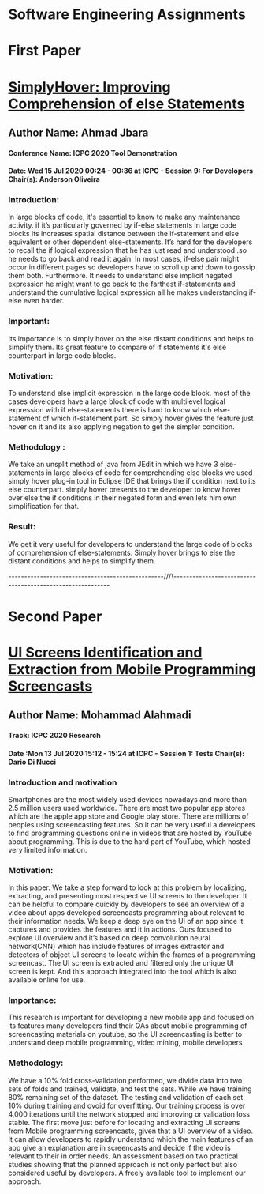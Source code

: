 # Software Engineering Assignments
# First Paper
# <a href="https://conf.researchr.org/details/icpc-2020/icpc-2020-tool-demonstration/1/SimplyHover-Improving-Comprehension-of-else-Statements">SimplyHover: Improving Comprehension of else Statements</a>
<h2>Author Name: Ahmad Jbara </h2>
<h4>Conference Name: ICPC 2020 Tool Demonstration</h4>
<h4>Date: Wed 15 Jul 2020 00:24 - 00:36 at ICPC - Session 9: For Developers Chair(s): Anderson Oliveira</h4>
<h3>Introduction:</h3>
In large blocks of code, it's essential to know to make any maintenance activity. if it’s particularly governed by if-else statements in large code blocks its increases spatial distance between the if-statement and else equivalent or other dependent else-statements. It’s hard for the developers to recall the if logical expression that he has just read and understood .so he needs to go back and read it again. In most cases, if-else pair might occur in different pages so developers have to scroll up and down to gossip them both. Furthermore. It needs to understand else implicit negated expression he might want to go back to the farthest if-statements and understand the cumulative logical expression all he makes understanding if-else even harder.
<h3>Important:</h3>
Its importance is to simply hover on the else distant conditions and helps to simplify them. Its great feature to compare of if statements it's else counterpart in large code blocks.
<h3>Motivation:</h3>
To understand else implicit expression in the large code block. most of the cases developers have a large block of code with multilevel logical expression with if else-statements there is hard to know which else-statement of which if-statement part. So simply hover gives the feature just hover on it and its also applying negation to get the simpler condition.

<h3>Methodology :</h3>
We take an unsplit method of java from JEdit in which we have 3 else-statements in large blocks of code for comprehending else blocks we used simply hover plug-in tool in Eclipse IDE that brings the if condition next to its else counterpart. simply hover presents to the developer to know hover over else the if conditions in their negated form and even lets him own simplification for that.
<h3>Result:</h3>
We get it very useful for developers to understand the large code of blocks of comprehension of else-statements. Simply hover brings to else the distant conditions and helps to simplify them.


-------------------------------------------------///\\\----------------------------------------------------------
# Second Paper
# <a href="https://conf.researchr.org/details/icpc-2020/icpc-2020-research/18/UI-Screens-Identification-and-Extraction-from-Mobile-Programming-Screencasts">UI Screens Identification and Extraction from Mobile Programming Screencasts</a>
<h2> Author Name: Mohammad Alahmadi</h2>
<h4>Track: ICPC 2020 Research</h4>
<h4>Date :Mon 13 Jul 2020 15:12 - 15:24 at ICPC - Session 1: Tests Chair(s): Dario Di Nucci</h4>

<h3>Introduction and motivation</h3> 
Smartphones are the most widely used devices nowadays and more than 2.5 million users used worldwide. There are most two popular app stores which are the apple app store and Google play store. There are millions of peoples using screencasting features. So it can be very useful a developers to find programming questions online in videos that are hosted by YouTube about programming. This is due to the hard part of YouTube, which hosted very limited information. 

<h3>Motivation: </h3>
In this paper. We take a step forward to look at this problem by localizing, extracting, and presenting most respective UI screens to the developer. It can be helpful to compare quickly by developers to see an overview of a video about apps developed screencasts programming about relevant to their information needs. We keep a deep eye on the UI of an app since it captures and provides the features and it in actions. Ours focused to explore UI overview and it’s based on deep convolution neural network(CNN) which has include features of images extractor and detectors of object UI screens to locate within the frames of a programming screencast. The UI screen is extracted and filtered only the unique UI screen is kept. And this approach integrated into the tool which is also available online for use. 

<h3>Importance:</h3>
This research is important for developing a new mobile app and focused on its features many developers find their QAs about mobile programming of screencasting materials on youtube, so the UI screencasting is better to understand deep mobile programming, video mining, mobile developers

<h3>Methodology:</h3>
We have a 10% fold cross-validation performed, we divide data into two sets of folds and trained, validate, and test the sets. While we have training 80% remaining set of the dataset. The testing and validation of each set 10% during training and ovoid for overfitting. Our training process is over 4,000 iterations until the network stopped and improving or validation loss stable. The first move just before for locating and extracting UI screens from Mobile programming screencasts, given that a UI overview of a video. It can allow developers to rapidly understand which the main features of an app give an explanation are in screencasts and decide if the video is relevant to their in order needs. An assessment based on two practical studies showing that the planned approach is not only perfect but also considered useful by developers. A freely available tool to implement our approach.
